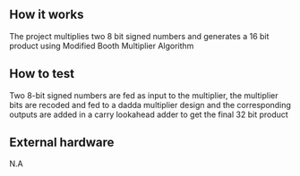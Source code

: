 <!---

This file is used to generate your project datasheet. Please fill in the information below and delete any unused
sections.

You can also include images in this folder and reference them in the markdown. Each image must be less than
512 kb in size, and the combined size of all images must be less than 1 MB.
-->

## How it works

The project multiplies two 8 bit signed numbers and generates a 16 bit product using Modified Booth Multiplier Algorithm


## How to test

Two 8-bit signed numbers are fed as input to the multiplier, the multiplier bits are recoded and fed to a dadda multiplier design and the corresponding outputs are added in a carry lookahead adder to get the final 32 bit product

## External hardware

N.A
